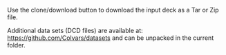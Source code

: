 Use the clone/download button to download the input deck as a Tar or Zip file.

Additional data sets (DCD files) are available at:
https://github.com/Colvars/datasets
and can be unpacked in the current folder.
